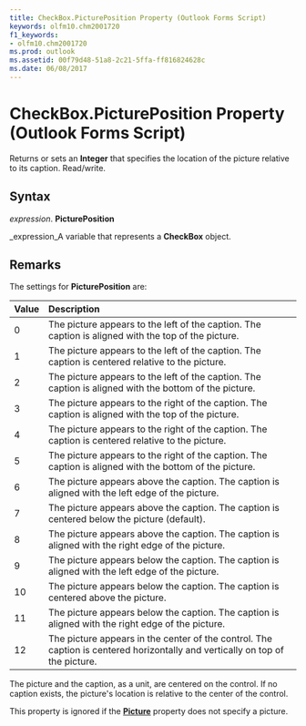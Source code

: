 ```yaml
---
title: CheckBox.PicturePosition Property (Outlook Forms Script)
keywords: olfm10.chm2001720
f1_keywords:
- olfm10.chm2001720
ms.prod: outlook
ms.assetid: 00f79d48-51a8-2c21-5ffa-ff816824628c
ms.date: 06/08/2017
---
```



# CheckBox.PicturePosition Property (Outlook Forms Script)

Returns or sets an **Integer** that specifies the location of the picture relative to its caption. Read/write.


## Syntax

 _expression_. **PicturePosition**

 _expression_A variable that represents a **CheckBox** object.


## Remarks

The settings for **PicturePosition** are:



|**Value**|**Description**|
|:-----|:-----|
|0|The picture appears to the left of the caption. The caption is aligned with the top of the picture.|
|1|The picture appears to the left of the caption. The caption is centered relative to the picture.|
|2|The picture appears to the left of the caption. The caption is aligned with the bottom of the picture.|
|3|The picture appears to the right of the caption. The caption is aligned with the top of the picture.|
|4|The picture appears to the right of the caption. The caption is centered relative to the picture.|
|5|The picture appears to the right of the caption. The caption is aligned with the bottom of the picture.|
|6|The picture appears above the caption. The caption is aligned with the left edge of the picture.|
|7|The picture appears above the caption. The caption is centered below the picture (default).|
|8|The picture appears above the caption. The caption is aligned with the right edge of the picture.|
|9|The picture appears below the caption. The caption is aligned with the left edge of the picture.|
|10|The picture appears below the caption. The caption is centered above the picture.|
|11|The picture appears below the caption. The caption is aligned with the right edge of the picture.|
|12|The picture appears in the center of the control. The caption is centered horizontally and vertically on top of the picture.|
The picture and the caption, as a unit, are centered on the control. If no caption exists, the picture's location is relative to the center of the control.

This property is ignored if the **[Picture](checkbox-picture-property-outlook-forms-script.md)** property does not specify a picture.



